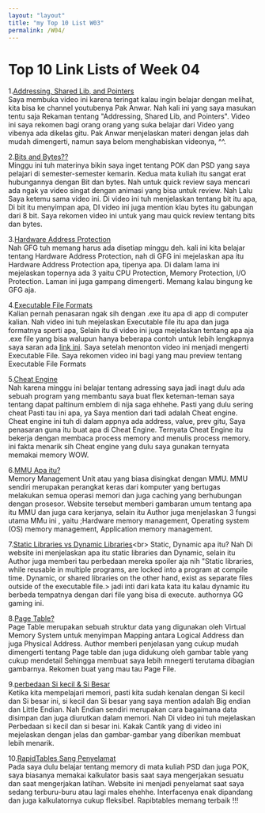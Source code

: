 ```yaml
---
layout: "layout"
title: "my Top 10 List W03"
permalink: /W04/
---
```


# Top 10 Link Lists of Week 04

   1.[Addressing, Shared Lib, and Pointers](https://www.youtube.com/watch?v=aQgyZGd1MhY)<br>
      Saya membuka video ini karena teringat kalau ingin belajar dengan  melihat, kita  bisa ke channel youtubenya Pak Anwar. Nah kali ini yang saya masukan tentu saja
      Rekaman tentang "Addressing, Shared Lib, and Pointers". Video ini saya rekomen bagi orang orang yang suka belajar dari Video yang vibenya ada dikelas gitu. Pak Anwar 
      menjelaskan materi dengan jelas dah mudah dimengerti, namun saya belom menghabiskan videonya, ^^.

   2.[Bits and Bytes??](https://www.youtube.com/watch?v=a5_J9C1XwHs)<br>
      Minggu ini tuh materinya bikin saya inget tentang POK dan PSD yang saya pelajari di semester-semester kemarin. Kedua mata kuliah itu sangat erat hubungannya dengan Bit dan bytes. 
      Nah untuk quick review saya mencari ada ngak ya video singat dengan animasi yang bisa untuk review. Nah Lalu Saya ketemu sama video ini. Di video ini tuh menjelaskan tentang bit itu apa,
      Di bit itu menyimpan apa, DI video ini juga mention klau bytes itu gabungan dari 8 bit. Saya rekomen video ini untuk yang mau quick review tentang bits dan bytes.

   3.[Hardware Address Protection](https://www.geeksforgeeks.org/hardware-protection-and-type-of-hardware-protection/)<br>
      Nah GFG tuh memang harus ada disetiap minggu deh. kali ini kita belajar tentang Hardware Address Protection, nah di GFG ini mejelaskan apa itu Hardware Address Protection apa, tipenya apa.
      Di dalam lama ini mejelaskan topernya ada 3 yaitu CPU Protection, Memory Protection, I/O Protection. Laman ini juga gampang dimengerti. Memang kalau bingung ke GFG aja.

   4.[Executable File Formats](https://www.youtube.com/watch?v=899qcXJ84dQ)<br>
      Kalian pernah penasaran ngak sih dengan .exe itu apa di app di computer kalian. Nah video ini tuh mejelaskan Executable file itu apa dan juga formatnya sperti apa, Selain itu di video ini
      juga mejelaskan tentang apa aja .exe file yang bisa walupun hanya beberapa contoh untuk lebih lengkapnya saya saran ada [link ini](https://www.lifewire.com/list-of-executable-file-extensions-2626061). 
      Saya setelah menonton video ini menjadi mengerti Executable File. Saya rekomen video ini bagi yang mau preview tentang Executable File Formats

   5.[Cheat Engine](https://www.cheatengine.org/index.php)<br>
      Nah karena minggu ini belajar tentang adressing saya jadi inagt dulu ada sebuah program yang membantu saya buat flex keteman-teman saya tentang dapat paltinum emblem di nija saga ehhehe. Pasti yang dulu sering cheat 
      Pasti tau ini apa, ya Saya mention dari tadi adalah Cheat engine. Cheat engine ini tuh di dalam appnya ada address,  value, prev gitu, Saya penasaran guna itu buat apa di Cheat Engine. Ternyata Cheat Engine itu bekerja 
      dengan  membaca process memory and menulis process memory. ini fakta menarik sih Cheat engine yang dulu saya gunakan ternyata memakai memory WOW.

   6.[MMU Apa itu?](https://www.techopedia.com/definition/4768/memory-management-unit-mmu)<br>
      Memory Management Unit atau yang biasa disingkat dengan MMU. MMU sendiri merupakan perangkat keras dari komputer yang bertugas melakukan semua operasi memori dan juga caching yang berhubungan dengan prosesor. 
      Website tersebut memberi gambaran umum tentang apa itu MMU dan juga cara kerjanya, selain itu Author juga menjelaskan 3 fungsi utama MMu ini , yaitu ;Hardware memory management, Operating system (OS) memory management,
      Application memory management. 

   7.[Static Libraries vs Dynamic Libraries](https://medium.com/@StueyGK/static-libraries-vs-dynamic-libraries-af78f0b5f1e4#:~:text=Static%20libraries%2C%20while%20reusable%20in,outside%20of%20the%20executable%20file.&text=In%20contrast%2C%20a%20dynamic%20library,a%20need%20to%20re%2Dcompile.)<br>
      Static, Dynamic apa itu? Nah Di website ini menjelaskan apa itu static libraries dan Dynamic, selain itu Author juga memberi tau perbedaan mereka spoiler aja nih "Static libraries, while reusable in multiple programs, 
      are locked into a program at compile time. Dynamic, or shared libraries on the other hand, exist as separate files outside of the executable file.> jadi inti dari kata kata itu kalau dynamic itu berbeda tempatnya dengan dari file yang bisa di execute.
      authornya GG gaming ini.

   8.[Page Table? ](https://www.javatpoint.com/os-page-table)<br>
      Page Table merupakan sebuah struktur data yang digunakan oleh Virtual Memory System untuk menyimpan Mapping antara Logical Address dan juga Physical Address. 
      Author memberi penjelasan yang cukup mudah dimengerti tentang Page table dan juga didukung oleh gambar table yang cukup mendetail Sehingga membuat saya lebih mnegerti terutama 
      dibagian gambarnya. Rekomen buat yang mau tau Page File.


   9.[perbedaan Si kecil & Si Besar](https://www.youtube.com/watch?v=WBA6svOyWb8)<br>
      Ketika kita mempelajari memori, pasti kita sudah kenalan dengan Si kecil dan Si besar ini, si kecil dan Si besar yang saya mention adalah  Big endian dan Little Endian. Nah Endian sendiri merupakan cara bagaimana 
      data disimpan dan juga diurutkan dalam memori. Nah Di video ini tuh mejelaskan Perbedaan si kecil dan si besar ini. Kakak Cantik yang di video ini mejelaskan dengan jelas dan gambar-gambar yang diberikan membuat lebih menarik.

   10.[RapidTables Sang Penyelamat](https://www.rapidtables.com/convert/number/hex-to-binary.html)<br>
       Pada saya dulu belajar tentang memory di mata kuliah PSD dan juga POK, saya biasanya memakai kalkulator basis saat saya mengerjakan sesuatu dan  saat mengerjakan latihan. Website ini menjadi penyelamat saat saya sedang terburu-buru atau lagi males ehehhe. 
       Interfacenya enak dipandang dan juga kalkulatornya cukup fleksibel. Rapibtables memang terbaik !!!
